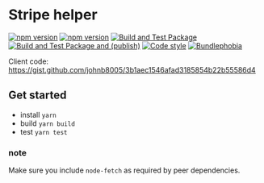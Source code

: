 # Stripe helper

[![npm version](https://badge.fury.io/js/@nexys%2Fstripe.svg)](https://www.npmjs.com/package/@nexys%2Fstripe)
[![npm version](https://img.shields.io/npm/v/@nexys%2Fstripe.svg)](https://www.npmjs.com/package/@nexys%2Fstripe)
[![Build and Test Package](https://github.com/nexys-system/stripe/actions/workflows/yarn.yml/badge.svg)](https://github.com/nexys-system/stripe/actions/workflows/yarn.yml)
[![Build and Test Package and (publish)](https://github.com/nexys-system/stripe/actions/workflows/publish.yml/badge.svg)](https://github.com/nexys-system/stripe/actions/workflows/publish.yml)
[![Code style](https://img.shields.io/badge/code_style-prettier-ff69b4.svg)](https://prettier.io/)
[![Bundlephobia](https://badgen.net/bundlephobia/min/@nexys%2Fstripe)](https://bundlephobia.com/result?p=@nexys%2Fstripe)

Client code: https://gist.github.com/johnb8005/3b1aec1546afad3185854b22b55586d4

## Get started

- install `yarn`
- build `yarn build`
- test `yarn test`

### note

Make sure you include `node-fetch` as required by peer dependencies.
